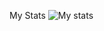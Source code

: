 My Stats
![My stats](https://github-readme-stats.vercel.app/api?username=VivaanMalik&show_icons=true&theme=tokyonight&hide=commits)
